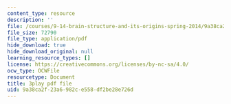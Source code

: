 ```yaml
---
content_type: resource
description: ''
file: /courses/9-14-brain-structure-and-its-origins-spring-2014/9a38ca2f23a6982ce558df2be28e726d_555117.pdf
file_size: 72790
file_type: application/pdf
hide_download: true
hide_download_original: null
learning_resource_types: []
license: https://creativecommons.org/licenses/by-nc-sa/4.0/
ocw_type: OCWFile
resourcetype: Document
title: 3play pdf file
uid: 9a38ca2f-23a6-982c-e558-df2be28e726d
---
```

